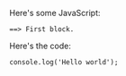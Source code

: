 Here's some JavaScript:

```
==> First block.
```

Here's the code:

``` - First block
console.log('Hello world');
```

